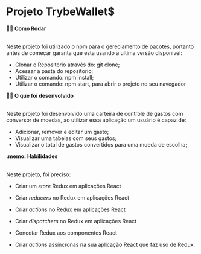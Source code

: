 # Projeto TrybeWallet$

   <summary><strong>👨‍💻 Como Rodar</strong></summary><br />

  Neste projeto foi utilizado o npm para o gereciamento de pacotes, portanto antes de começar garanta que esta usando a ultima versão disponivel:

  - Clonar o Repositorio através do: git clone;
  - Acessar a pasta do repositorio;
  - Utilizar o comando: npm install;
  - Utilizar o comando: npm start, para abrir o projeto no seu navegador

  <summary><strong>👨‍💻 O que foi desenvolvido</strong></summary><br />

  Neste projeto foi desenvolvido uma carteira de controle de gastos com conversor de moedas, ao utilizar essa aplicação um usuário é capaz de:

  - Adicionar, remover e editar um gasto;
  - Visualizar uma tabelas com seus gastos;
  - Visualizar o total de gastos convertidos para uma moeda de escolha;


  <summary><strong>:memo: Habilidades</strong></summary><br />

Neste projeto, foi preciso:

- Criar um _store_ Redux em aplicações React

- Criar _reducers_ no Redux em aplicações React

- Criar _actions_ no Redux em aplicações React

- Criar _dispatchers_ no Redux em aplicações React

- Conectar Redux aos componentes React

- Criar _actions_ assíncronas na sua aplicação React que faz uso de Redux.


<!-- Olá, Tryber!

Esse é apenas um arquivo inicial para o README do seu projeto.

É essencial que você preencha esse documento por conta própria, ok?

Não deixe de usar nossas dicas de escrita de README de projetos, e deixe sua criatividade brilhar!

⚠️ IMPORTANTE: você precisa deixar nítido:
- quais arquivos/pastas foram desenvolvidos por você; 
- quais arquivos/pastas foram desenvolvidos por outra pessoa estudante;
- quais arquivos/pastas foram desenvolvidos pela Trybe.

-->
